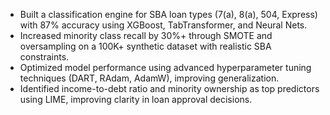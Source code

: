 -	Built a classification engine for SBA loan types (7(a), 8(a), 504, Express) with 87% accuracy using XGBoost, TabTransformer, and Neural Nets.
-	Increased minority class recall by 30%+ through SMOTE and oversampling on a 100K+ synthetic dataset with realistic SBA constraints.
-	Optimized model performance using advanced hyperparameter tuning techniques (DART, RAdam, AdamW), improving generalization.
-	Identified income-to-debt ratio and minority ownership as top predictors using LIME, improving clarity in loan approval decisions.
